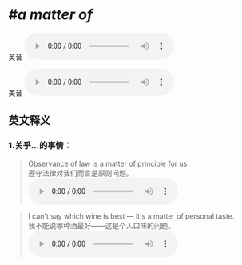 # ***\#a matter of*** 
英音
<audio src="./media/a matter of1_AAC.aac" controls="controls"></audio>

美音
<audio src="./media/a matter of2_AAC.aac" controls="controls"></audio>



  

英文释义
---
### 1.**关乎…的事情：**  

 > Observance of law is a matter of principle for us.   
 > 遵守法律对我们而言是原则问题。    
<audio src="./media/matter-9.aac" controls="controls"></audio>

 > I can't say which wine is best — it's a matter of personal taste.  
 > 我不能说哪种酒最好——这是个人口味的问题。    
<audio src="./media/I can't say which wine is best2_AAC.aac" controls="controls"></audio>


